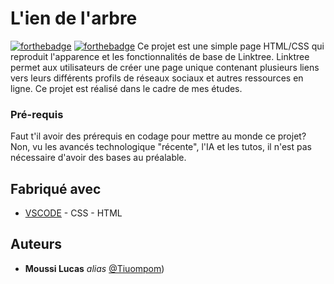 # L'ien de l'arbre 

[![forthebadge](http://forthebadge.com/images/badges/built-with-love.svg)](http://forthebadge.com)  [![forthebadge](http://forthebadge.com/images/badges/powered-by-electricity.svg)](http://forthebadge.com)
Ce projet est une simple page HTML/CSS qui reproduit l'apparence et les fonctionnalités de base de Linktree. Linktree permet aux utilisateurs de créer une page unique contenant plusieurs liens vers leurs différents profils de réseaux sociaux et autres ressources en ligne. Ce projet est réalisé dans le cadre de mes études.


### Pré-requis

Faut t'il avoir des prérequis en codage pour mettre au monde ce projet? Non, vu les avancés technologique "récente", l'IA et les tutos, il n'est pas nécessaire d'avoir des bases au préalable. 

## Fabriqué avec

* [VSCODE](https://code.visualstudio.com/) - CSS - HTML 
  




## Auteurs

* **Moussi Lucas** _alias_ [@Tiuompom](https://github.com/tiuompom))

